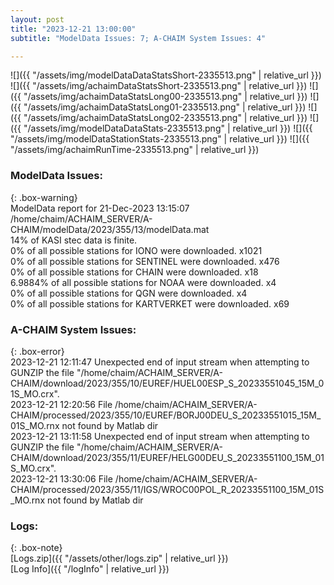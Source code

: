 ```yaml
---
layout: post
title: "2023-12-21 13:00:00"
subtitle: "ModelData Issues: 7; A-CHAIM System Issues: 4"

---
```


![]({{ "/assets/img/modelDataDataStatsShort-2335513.png" | relative_url }})
![]({{ "/assets/img/achaimDataStatsShort-2335513.png" | relative_url }})
![]({{ "/assets/img/achaimDataStatsLong00-2335513.png" | relative_url }})
![]({{ "/assets/img/achaimDataStatsLong01-2335513.png" | relative_url }})
![]({{ "/assets/img/achaimDataStatsLong02-2335513.png" | relative_url }})
![]({{ "/assets/img/modelDataDataStats-2335513.png" | relative_url }})
![]({{ "/assets/img/modelDataStationStats-2335513.png" | relative_url }})
![]({{ "/assets/img/achaimRunTime-2335513.png" | relative_url }})


### ModelData Issues:  
  
{: .box-warning}  
 ModelData report for 21-Dec-2023 13:15:07   
 /home/chaim/ACHAIM_SERVER/A-CHAIM/modelData/2023/355/13/modelData.mat   
 14% of KASI stec data is finite.   
 0% of all possible stations for IONO were downloaded. x1021   
 0% of all possible stations for SENTINEL were downloaded. x476   
 0% of all possible stations for CHAIN were downloaded. x18   
 6.9884% of all possible stations for NOAA were downloaded. x4   
 0% of all possible stations for QGN were downloaded. x4   
 0% of all possible stations for KARTVERKET were downloaded. x69   
  
### A-CHAIM System Issues:  
  
{: .box-error}  
2023-12-21 12:11:47 Unexpected end of input stream when attempting to GUNZIP the file "/home/chaim/ACHAIM_SERVER/A-CHAIM/download/2023/355/10/EUREF/HUEL00ESP_S_20233551045_15M_01S_MO.crx".  
2023-12-21 12:20:56 File /home/chaim/ACHAIM_SERVER/A-CHAIM/processed/2023/355/10/EUREF/BORJ00DEU_S_20233551015_15M_01S_MO.rnx not found by Matlab dir  
2023-12-21 13:11:58 Unexpected end of input stream when attempting to GUNZIP the file "/home/chaim/ACHAIM_SERVER/A-CHAIM/download/2023/355/11/EUREF/HELG00DEU_S_20233551100_15M_01S_MO.crx".  
2023-12-21 13:30:06 File /home/chaim/ACHAIM_SERVER/A-CHAIM/processed/2023/355/11/IGS/WROC00POL_R_20233551100_15M_01S_MO.rnx not found by Matlab dir  

### Logs:  
  
{: .box-note}  
[Logs.zip]({{ "/assets/other/logs.zip" | relative_url }})  
[Log Info]({{ "/logInfo" | relative_url }})  
